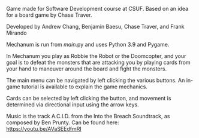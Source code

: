 
Game made for Software Development course at CSUF. Based on an idea for a board game by Chase Traver.

Developed by Andrew Chang, Benjamin Baesu, Chase Traver, and Frank Mirando

Mechanum is run from _main_.py and uses Python 3.9 and Pygame.

In Mechanum you play as Robbie the Robot or the Doomcopter, and your goal is to defeat the monsters that are attacking you by playing cards from your hand to maneuver around the board and fight the monsters. 

The main menu can be navigated by left clicking the various buttons. An in-game tutorial is available to explain the game mechanics.

Cards can be selected by left clicking the button, and movement is determined via directional input using the arrow keys.

Music is the track A.C.I.D. from the Into the Breach Soundtrack, as composed by Ben Prunty. Can be found here: https://youtu.be/AVaSEEdfmRI

